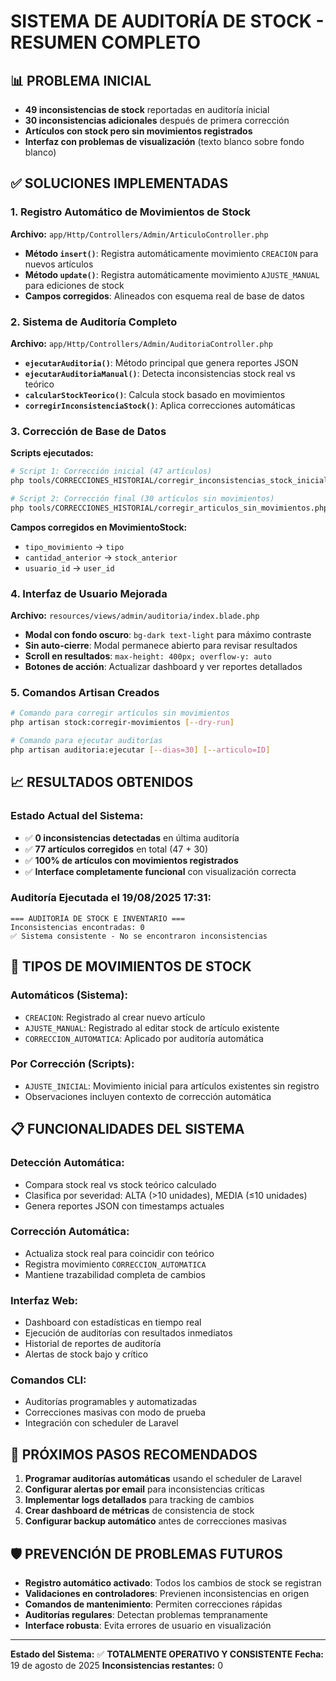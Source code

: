 # SISTEMA DE AUDITORÍA DE STOCK - RESUMEN COMPLETO

## 📊 **PROBLEMA INICIAL**
- **49 inconsistencias de stock** reportadas en auditoría inicial
- **30 inconsistencias adicionales** después de primera corrección  
- **Artículos con stock pero sin movimientos registrados**
- **Interfaz con problemas de visualización** (texto blanco sobre fondo blanco)

## ✅ **SOLUCIONES IMPLEMENTADAS**

### 1. **Registro Automático de Movimientos de Stock**
**Archivo:** `app/Http/Controllers/Admin/ArticuloController.php`
- **Método `insert()`**: Registra automáticamente movimiento `CREACION` para nuevos artículos
- **Método `update()`**: Registra automáticamente movimiento `AJUSTE_MANUAL` para ediciones de stock
- **Campos corregidos**: Alineados con esquema real de base de datos

### 2. **Sistema de Auditoría Completo**
**Archivo:** `app/Http/Controllers/Admin/AuditoriaController.php`
- **`ejecutarAuditoria()`**: Método principal que genera reportes JSON
- **`ejecutarAuditoriaManual()`**: Detecta inconsistencias stock real vs teórico
- **`calcularStockTeorico()`**: Calcula stock basado en movimientos
- **`corregirInconsistenciaStock()`**: Aplica correcciones automáticas

### 3. **Corrección de Base de Datos**
**Scripts ejecutados:**
```bash
# Script 1: Corrección inicial (47 artículos)
php tools/CORRECCIONES_HISTORIAL/corregir_inconsistencias_stock_inicial.php

# Script 2: Corrección final (30 artículos sin movimientos)  
php tools/CORRECCIONES_HISTORIAL/corregir_articulos_sin_movimientos.php
```

**Campos corregidos en MovimientoStock:**
- `tipo_movimiento` → `tipo`
- `cantidad_anterior` → `stock_anterior` 
- `usuario_id` → `user_id`

### 4. **Interfaz de Usuario Mejorada**
**Archivo:** `resources/views/admin/auditoria/index.blade.php`
- **Modal con fondo oscuro**: `bg-dark text-light` para máximo contraste
- **Sin auto-cierre**: Modal permanece abierto para revisar resultados
- **Scroll en resultados**: `max-height: 400px; overflow-y: auto`
- **Botones de acción**: Actualizar dashboard y ver reportes detallados

### 5. **Comandos Artisan Creados**
```bash
# Comando para corregir artículos sin movimientos
php artisan stock:corregir-movimientos [--dry-run]

# Comando para ejecutar auditorías
php artisan auditoria:ejecutar [--dias=30] [--articulo=ID]
```

## 📈 **RESULTADOS OBTENIDOS**

### **Estado Actual del Sistema:**
- ✅ **0 inconsistencias detectadas** en última auditoría
- ✅ **77 artículos corregidos** en total (47 + 30)
- ✅ **100% de artículos con movimientos registrados**
- ✅ **Interface completamente funcional** con visualización correcta

### **Auditoría Ejecutada el 19/08/2025 17:31:**
```
=== AUDITORÍA DE STOCK E INVENTARIO ===
Inconsistencias encontradas: 0
✅ Sistema consistente - No se encontraron inconsistencias
```

## 🔧 **TIPOS DE MOVIMIENTOS DE STOCK**

### **Automáticos (Sistema):**
- `CREACION`: Registrado al crear nuevo artículo
- `AJUSTE_MANUAL`: Registrado al editar stock de artículo existente
- `CORRECCION_AUTOMATICA`: Aplicado por auditoría automática

### **Por Corrección (Scripts):**
- `AJUSTE_INICIAL`: Movimiento inicial para artículos existentes sin registro
- Observaciones incluyen contexto de corrección automática

## 📋 **FUNCIONALIDADES DEL SISTEMA**

### **Detección Automática:**
- Compara stock real vs stock teórico calculado
- Clasifica por severidad: ALTA (>10 unidades), MEDIA (≤10 unidades)
- Genera reportes JSON con timestamps actuales

### **Corrección Automática:**
- Actualiza stock real para coincidir con teórico
- Registra movimiento `CORRECCION_AUTOMATICA`
- Mantiene trazabilidad completa de cambios

### **Interfaz Web:**
- Dashboard con estadísticas en tiempo real
- Ejecución de auditorías con resultados inmediatos
- Historial de reportes de auditoría
- Alertas de stock bajo y crítico

### **Comandos CLI:**
- Auditorías programables y automatizadas
- Correcciones masivas con modo de prueba
- Integración con scheduler de Laravel

## 🎯 **PRÓXIMOS PASOS RECOMENDADOS**

1. **Programar auditorías automáticas** usando el scheduler de Laravel
2. **Configurar alertas por email** para inconsistencias críticas
3. **Implementar logs detallados** para tracking de cambios
4. **Crear dashboard de métricas** de consistencia de stock
5. **Configurar backup automático** antes de correcciones masivas

## 🛡️ **PREVENCIÓN DE PROBLEMAS FUTUROS**

- **Registro automático activado**: Todos los cambios de stock se registran
- **Validaciones en controladores**: Previenen inconsistencias en origen
- **Comandos de mantenimiento**: Permiten correcciones rápidas
- **Auditorías regulares**: Detectan problemas tempranamente
- **Interface robusta**: Evita errores de usuario en visualización

---
**Estado del Sistema:** ✅ **TOTALMENTE OPERATIVO Y CONSISTENTE**
**Fecha:** 19 de agosto de 2025
**Inconsistencias restantes:** 0
